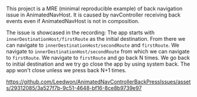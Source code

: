 This project is a MRE (minimal reproducible example) of back navigation issue in AnimatedNavHost.
It is caused by navController receiving back events even if AnimatedNavHost is not in composition.

The issue is showcased in the recording:
The app starts with `innerDestinationHost/firstRoute` as the initial destination.
From there we can navigate to `innerDestinationHost/secondRoute` and `firstRoute`.
We navigate to `innerDestinationHost/secondRoute` from which we can navigate to `firstRoute`.
We navigate to `firstRoute` and go back N times.
We go back to initial destination and we try go close the app by using system back.
The app won't close unless we press back N+1 times.

https://github.com/Leedwon/AnimatedNavControllerBackPressIssues/assets/29312085/3a527f7b-9c51-4648-bf16-8ce8b9739e97
